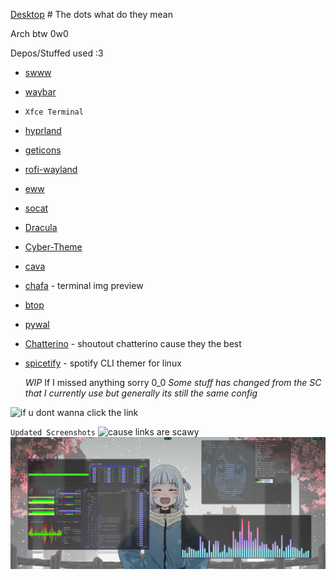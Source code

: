 [Desktop](https://femboy.beauty/CvRJe) # The dots what do they mean


Arch btw 0w0

Depos/Stuffed used :3
- [swww](https://github.com/LGFae/swww)
- [waybar](https://github.com/Alexays/Waybar)
- `Xfce Terminal`
- [hyprland](https://github.com/hyprwm/Hyprland)
- [geticons](https://git.sr.ht/~zethra/geticons)
- [rofi-wayland](https://github.com/lbonn/rofi)
- [eww](https://github.com/elkowar/eww)
- [socat](http://www.dest-unreach.org/socat/)
- [Dracula](https://draculatheme.com/hyprland)
- [Cyber-Theme](https://github.com/taylor85345/cyber-hyprland-theme)
- [cava](https://github.com/karlstav/cava)
- [chafa](https://hpjansson.org/chafa/) - terminal img preview
- [btop](https://github.com/aristocratos/btop)
- [pywal](https://github.com/dylanaraps/pywal)
- [Chatterino](https://github.com/SevenTV/chatterino7/releases) - shoutout chatterino cause they the best
- [spicetify](https://github.com/spicetify/spicetify-cli) - spotify CLI themer for linux

  *WIP* If I missed anything sorry 0_0 *Some stuff has changed from the SC that I currently use but generally its still the same config*

 ![if u dont wanna click the link](https://github.com/mrEtac/thedots/blob/main/screenshot/2024-04-01-063413_hyprshot.png)


`Updated Screenshots`
![cause links are scawy](https://github.com/mrEtac/thedots/blob/main/screenshot/2024-04-26-065111_hyprshot.png)
![cause links are scawy2](https://github.com/mrEtac/thedots/blob/main/screenshot/2024-04-26-070731_hyprshot.png)
